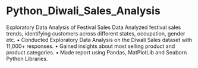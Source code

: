 # Python_Diwali_Sales_Analysis
Exploratory Data Analysis of Festival Sales Data
Analyzed festival sales trends, identifying customers across different states, occupation, gender etc.
• Conducted Exploratory Data Analysis on the Diwali Sales dataset with 11,000+ responses.
• Gained insights about most selling product and product categories.
• Made report using Pandas, MatPlotLib and Seaborn Python Libraries.
